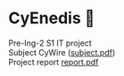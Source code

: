 # CyEnedis 🗿

Pre-Ing-2 S1 IT project <br>
Subject CyWire ([subject.pdf](subject.pdf)) <br>
Project report [report.pdf](RapportProjetInformatique.pdf) <br>



